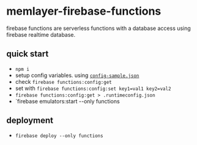 # memlayer-firebase-functions
firebase functions are serverless functions with a database access using firebase realtime database.

## quick start
- `npm i`
- setup config variables. using [`config-sample.json`](https://github.com/memlayeronbtc/memlayer-btc2024/blob/main/firebase/functions/config-sample.json)
- check `firebase functions:config:get`
- set with `firebase functions:config:set key1=val1 key2=val2`
- `firebase functions:config:get > .runtimeconfig.json`
- `firebase emulators:start --only functions

## deployment
- `firebase deploy --only functions`
